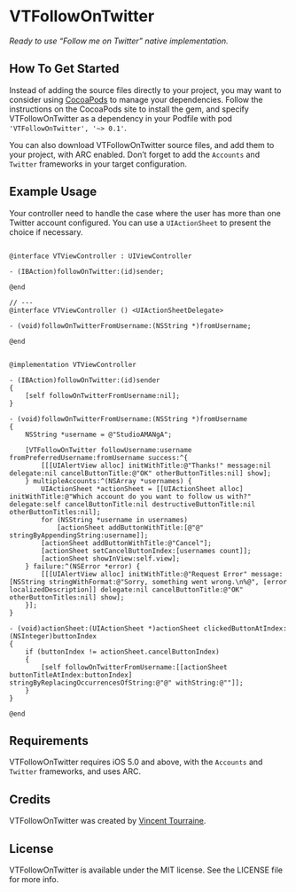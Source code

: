# VTFollowOnTwitter

_Ready to use “Follow me on Twitter” native implementation._

## How To Get Started

Instead of adding the source files directly to your project, you may want to consider using [CocoaPods](http://cocoapods.org/) to manage your dependencies. Follow the instructions on the CocoaPods site to install the gem, and specify VTFollowOnTwitter as a dependency in your Podfile with pod `'VTFollowOnTwitter', '~> 0.1'`.

You can also download VTFollowOnTwitter source files, and add them to your project, with ARC enabled. Don’t forget to add the `Accounts` and `Twitter` frameworks in your target configuration.

## Example Usage

Your controller need to handle the case where the user has more than one Twitter account configured. You can use a `UIActionSheet` to present the choice if necessary.

``` objc

@interface VTViewController : UIViewController

- (IBAction)followOnTwitter:(id)sender;

@end

// ---
@interface VTViewController () <UIActionSheetDelegate>

- (void)followOnTwitterFromUsername:(NSString *)fromUsername;

@end


@implementation VTViewController

- (IBAction)followOnTwitter:(id)sender
{
    [self followOnTwitterFromUsername:nil];
}

- (void)followOnTwitterFromUsername:(NSString *)fromUsername
{
    NSString *username = @"StudioAMANgA";

    [VTFollowOnTwitter followUsername:username fromPreferredUsername:fromUsername success:^{
        [[[UIAlertView alloc] initWithTitle:@"Thanks!" message:nil delegate:nil cancelButtonTitle:@"OK" otherButtonTitles:nil] show];
    } multipleAccounts:^(NSArray *usernames) {
        UIActionSheet *actionSheet = [[UIActionSheet alloc] initWithTitle:@"Which account do you want to follow us with?" delegate:self cancelButtonTitle:nil destructiveButtonTitle:nil otherButtonTitles:nil];
        for (NSString *username in usernames)
            [actionSheet addButtonWithTitle:[@"@" stringByAppendingString:username]];
        [actionSheet addButtonWithTitle:@"Cancel"];
        [actionSheet setCancelButtonIndex:[usernames count]];
        [actionSheet showInView:self.view];
    } failure:^(NSError *error) {
        [[[UIAlertView alloc] initWithTitle:@"Request Error" message:[NSString stringWithFormat:@"Sorry, something went wrong.\n%@", [error localizedDescription]] delegate:nil cancelButtonTitle:@"OK" otherButtonTitles:nil] show];
    }];
}

- (void)actionSheet:(UIActionSheet *)actionSheet clickedButtonAtIndex:(NSInteger)buttonIndex
{
    if (buttonIndex != actionSheet.cancelButtonIndex)
    {
        [self followOnTwitterFromUsername:[[actionSheet buttonTitleAtIndex:buttonIndex] stringByReplacingOccurrencesOfString:@"@" withString:@""]];
    }
}

@end
```

## Requirements

VTFollowOnTwitter requires iOS 5.0 and above, with the `Accounts` and `Twitter` frameworks, and uses ARC.

## Credits

VTFollowOnTwitter was created by [Vincent Tourraine](http://www.vtourraine.net).

## License

VTFollowOnTwitter is available under the MIT license. See the LICENSE file for more info.
